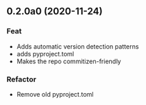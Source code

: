 ## 0.2.0a0 (2020-11-24)

### Feat

- Adds automatic version detection patterns
- adds pyproject.toml
- Makes the repo commitizen-friendly

### Refactor

- Remove old pyproject.toml
